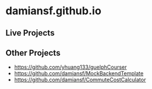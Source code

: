 # damiansf.github.io

## Live Projects


## Other Projects

* https://github.com/yhuang133/guelphCourser
* https://github.com/damiansf/MockBackendTemplate
* https://github.com/damiansf/CommuteCostCalculator
